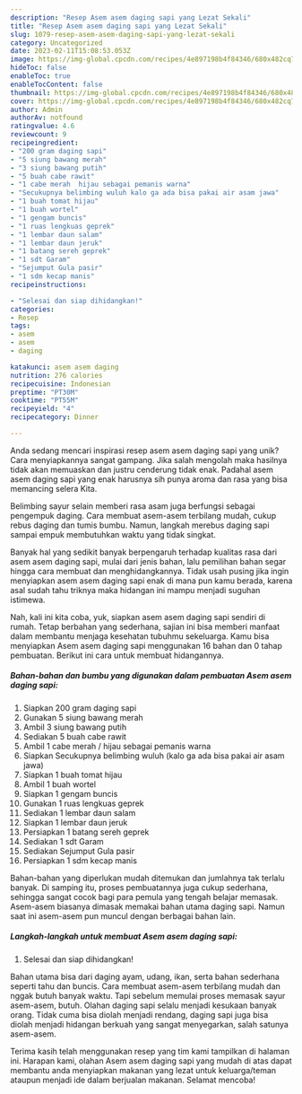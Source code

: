 ```yaml
---
description: "Resep Asem asem daging sapi yang Lezat Sekali"
title: "Resep Asem asem daging sapi yang Lezat Sekali"
slug: 1079-resep-asem-asem-daging-sapi-yang-lezat-sekali
category: Uncategorized
date: 2023-02-11T15:08:53.053Z
image: https://img-global.cpcdn.com/recipes/4e897198b4f84346/680x482cq70/asem-asem-daging-sapi-foto-resep-utama.jpg
hideToc: false
enableToc: true
enableTocContent: false
thumbnail: https://img-global.cpcdn.com/recipes/4e897198b4f84346/680x482cq70/asem-asem-daging-sapi-foto-resep-utama.jpg
cover: https://img-global.cpcdn.com/recipes/4e897198b4f84346/680x482cq70/asem-asem-daging-sapi-foto-resep-utama.jpg
author: Admin
authorAv: notfound
ratingvalue: 4.6
reviewcount: 9
recipeingredient:
- "200 gram daging sapi"
- "5 siung bawang merah"
- "3 siung bawang putih"
- "5 buah cabe rawit"
- "1 cabe merah  hijau sebagai pemanis warna"
- "Secukupnya belimbing wuluh kalo ga ada bisa pakai air asam jawa"
- "1 buah tomat hijau"
- "1 buah wortel"
- "1 gengam buncis"
- "1 ruas lengkuas geprek"
- "1 lembar daun salam"
- "1 lembar daun jeruk"
- "1 batang sereh geprek"
- "1 sdt Garam"
- "Sejumput Gula pasir"
- "1 sdm kecap manis"
recipeinstructions:

- "Selesai dan siap dihidangkan!"
categories:
- Resep
tags:
- asem
- asem
- daging

katakunci: asem asem daging 
nutrition: 276 calories
recipecuisine: Indonesian
preptime: "PT30M"
cooktime: "PT55M"
recipeyield: "4"
recipecategory: Dinner

---
```





Anda sedang mencari inspirasi resep asem asem daging sapi yang unik? Cara menyiapkannya sangat gampang. Jika salah mengolah maka hasilnya tidak akan memuaskan dan justru cenderung tidak enak. Padahal asem asem daging sapi yang enak harusnya sih punya aroma dan rasa yang bisa memancing selera Kita.





Belimbing sayur selain memberi rasa asam juga berfungsi sebagai pengempuk daging. Cara membuat asem-asem terbilang mudah, cukup rebus daging dan tumis bumbu. Namun, langkah merebus daging sapi sampai empuk membutuhkan waktu yang tidak singkat.

Banyak hal yang sedikit banyak berpengaruh terhadap kualitas rasa dari asem asem daging sapi, mulai dari jenis bahan, lalu pemilihan bahan segar hingga cara membuat dan menghidangkannya. Tidak usah pusing jika ingin menyiapkan asem asem daging sapi enak di mana pun kamu berada, karena asal sudah tahu triknya maka hidangan ini mampu menjadi suguhan istimewa.






Nah, kali ini kita coba, yuk, siapkan asem asem daging sapi sendiri di rumah. Tetap berbahan yang sederhana, sajian ini bisa memberi manfaat dalam membantu menjaga kesehatan tubuhmu sekeluarga. Kamu bisa menyiapkan Asem asem daging sapi menggunakan 16 bahan dan 0 tahap pembuatan. Berikut ini cara untuk membuat hidangannya.

<!--inarticleads1-->

##### Bahan-bahan dan bumbu yang digunakan dalam pembuatan Asem asem daging sapi:

1. Siapkan 200 gram daging sapi
1. Gunakan 5 siung bawang merah
1. Ambil 3 siung bawang putih
1. Sediakan 5 buah cabe rawit
1. Ambil 1 cabe merah / hijau sebagai pemanis warna
1. Siapkan Secukupnya belimbing wuluh (kalo ga ada bisa pakai air asam jawa)
1. Siapkan 1 buah tomat hijau
1. Ambil 1 buah wortel
1. Siapkan 1 gengam buncis
1. Gunakan 1 ruas lengkuas geprek
1. Sediakan 1 lembar daun salam
1. Siapkan 1 lembar daun jeruk
1. Persiapkan 1 batang sereh geprek
1. Sediakan 1 sdt Garam
1. Sediakan Sejumput Gula pasir
1. Persiapkan 1 sdm kecap manis


Bahan-bahan yang diperlukan mudah ditemukan dan jumlahnya tak terlalu banyak. Di samping itu, proses pembuatannya juga cukup sederhana, sehingga sangat cocok bagi para pemula yang tengah belajar memasak. Asem-asem biasanya dimasak memakai bahan utama daging sapi. Namun saat ini asem-asem pun muncul dengan berbagai bahan lain. 

<!--inarticleads2-->

##### Langkah-langkah untuk membuat Asem asem daging sapi:


1. Selesai dan siap dihidangkan!

Bahan utama bisa dari daging ayam, udang, ikan, serta bahan sederhana seperti tahu dan buncis. Cara membuat asem-asem terbilang mudah dan nggak butuh banyak waktu. Tapi sebelum memulai proses memasak sayur asem-asem, butuh. Olahan daging sapi selalu menjadi kesukaan banyak orang. Tidak cuma bisa diolah menjadi rendang, daging sapi juga bisa diolah menjadi hidangan berkuah yang sangat menyegarkan, salah satunya asem-asem. 

Terima kasih telah menggunakan resep yang tim kami tampilkan di halaman ini. Harapan kami, olahan Asem asem daging sapi yang mudah di atas dapat membantu anda menyiapkan makanan yang lezat untuk keluarga/teman ataupun menjadi ide dalam berjualan makanan. Selamat mencoba!
